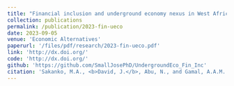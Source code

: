 ```yaml
---
title: "Financial inclusion and underground economy nexus in West Africa: Evidence from dynamic heterogeneous panel techniques"
collection: publications
permalink: /publication/2023-fin-ueco
date: 2023-09-05
venue: 'Economic Alternatives'
paperurl: '/files/pdf/research/2023-fin-ueco.pdf'
link: 'http://dx.doi.org/'
code: 'http://dx.doi.org/'
github: 'https://github.com/SmallJosePhD/UndergroundEco_Fin_Inc'
citation: 'Sakanko, M.A., <b>David, J.</b>, Abu, N., and Gamal, A.A.M. (2023). &quot;Financial inclusion and underground economy nexus in West Africa: Evidence from dynamic heterogeneous panel techniques&quot;. <I>Economic Change and Restructuring</i>, Forthcoming. doi:'
---
```


